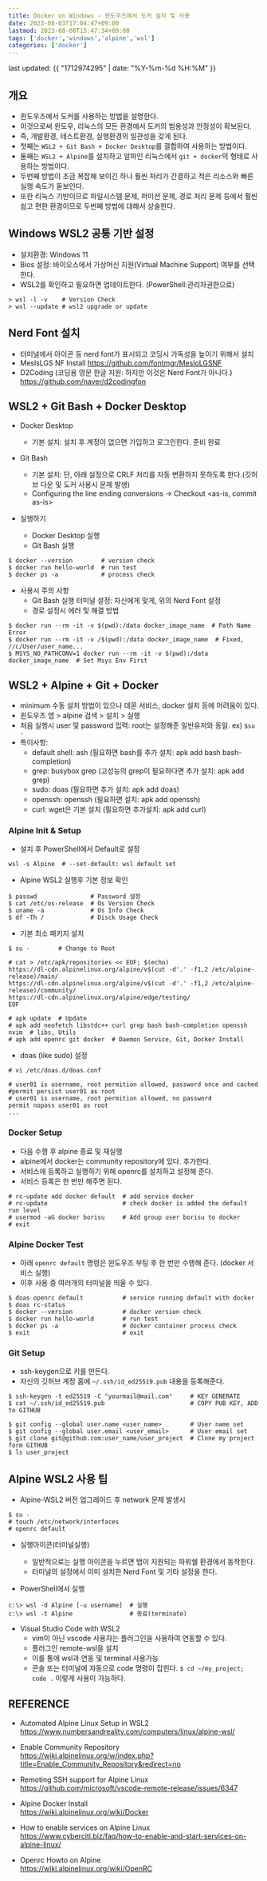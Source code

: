 ```yaml
---
title: Docker on Windows - 윈도우즈에서 도커 설치 및 사용
date: 2023-08-03T17:04:47+09:00
lastmod: 2023-08-08T15:47:34+09:00
tags: ['docker','windows','alpine','wsl']
categories: ['docker']
---
```


last updated: {{ "1712974295" | date: "%Y-%m-%d %H:%M" }}

## 개요

- 윈도우즈에서 도커를 사용하는 방법을 설명한다.
- 이것으로써 윈도우, 리눅스의 모든 환경에서 도커의 범용성과 안정성이 확보된다.
- 즉, 개발환경, 테스트환경, 실행환경의 일관성을 갖게 된다.
- 첫째는 `WSL2 + Git Bash + Docker Desktop`를 결합하여 사용하는 방법이다.
- 둘째는 `WSL2 + Alpine`를 설치하고 알파인 리눅스에서 `git + docker`의 형태로 사용하는 방법이다.
- 두번째 방법이 조금 복잡해 보이긴 하나 훨씬 처리가 간결하고 적은 리소스와 빠른 실행 속도가 돋보인다.
- 또한 리눅스 기반이므로 파일시스템 문제, 퍼미션 문제, 경로 처리 문제 등에서 훨씬 쉽고 편한 환경이므로 두번째 방법에 대해서 상술한다.

## Windows WSL2 공통 기반 설정

* 설치환경: Windows 11
* Bios 설정: 바이오스에서 가상머신 지원(Virtual Machine Support) 여부를 선택한다. 
* WSL2를 확인하고 필요하면 업데이트한다. (PowerShell:관리자권한으로)
```console
> wsl -l -v    # Version Check
> wsl --update # wsl2 upgrade or update
```

## Nerd Font 설치

* 터미널에서 아이콘 등 nerd font가 표시되고 코딩시 가독성을 높이기 위해서 설치
* MeslsLGS NF Install
https://github.com/fontmgr/MesloLGSNF
* D2Coding (코딩용 영문 한글 지원: 하지만 이것은 Nerd Font가 아니다.)
https://github.com/naver/d2codingfon

## WSL2 + Git Bash + Docker Desktop

* Docker Desktop
  - 기본 설치: 설치 후 계정이 없으면 가입하고 로그인한다. 준비 완료
  
* Git Bash
  - 기본 설치: 단, 아래 설정으로 CRLF 처리를 자동 변환하지 못하도록 한다.(깃허브 다운 및 도커 사용시 문제 발생)
  - Configuring the line ending conversions -> Checkout <as-is, commit as-is>

* 실행하기
  - Docker Desktop 실행
  - Git Bash 실행
  
```console
$ docker --version        # version check
$ docker run hello-world  # run test
$ docker ps -a            # process check 
```
* 사용시 주의 사항
  - Git Bash 실행 터미널 설정: 자신에게 맞게, 위의 Nerd Font 설정
  - 경로 설정시 에러 및 해결 방법
  
```console
$ docker run --rm -it -v $(pwd):/data docker_image_name  # Path Name Error
$ docker run --rm -it -v /$(pwd):/data docker_image_name  # Fixed, //c/User/user_name...
$ MSYS_NO_PATHCONV=1 docker run --rm -it -v $(pwd):/data docker_image_name  # Set Msys Env First
```
  
## WSL2 + Alpine + Git + Docker

- minimum 수동 설치 방법이 있으나 데몬 서비스, docker 설치 등에 어려움이 있다.
- 윈도우즈 앱 > alpine 검색 > 설치 > 실행
- 처음 실행시 user 및 password 입력: root는 설정해준 일반유저와 동일. ex) `$su -`
- 특이사항:
  - default shell: ash (필요하면 bash를 추가 설치: apk add bash bash-completion)
  - grep: busybox grep (고성능의 grep이 필요하다면 추가 설치: apk add grep)
  - sudo: doas (필요하면 추가 설치: apk add doas)
  - openssh: openssh (필요하면 설치: apk add openssh)
  - curl: wget은 기본 설치 (필요하면 추가설치: apk add curl)
  
### Alpine Init & Setup

* 설치 후 PowerShell에서 Default로 설정

```console
wsl -s Alpine  # --set-default: wsl default set
```

* Alpine WSL2 실행후 기본 정보 확인

```console
$ passwd               # Password 설정
$ cat /etc/os-release  # Os Version Check
$ uname -a             # Os Info Check
$ df -Th /             # Disck Usage Check
```

* 기본 최소 패키지 설치

```console
$ su -        # Change to Root

# cat > /etc/apk/repositories << EOF; $(echo)
https://dl-cdn.alpinelinux.org/alpine/v$(cut -d'.' -f1,2 /etc/alpine-release)/main/
https://dl-cdn.alpinelinux.org/alpine/v$(cut -d'.' -f1,2 /etc/alpine-release)/community/
https://dl-cdn.alpinelinux.org/alpine/edge/testing/
EOF

# apk update  # Update
# apk add neofetch libstdc++ curl grep bash bash-completion openssh nvim  # libs, Utils
# apk add openrc git docker  # Daemon Service, Git, Docker Install
```


* doas (like sudo) 설정

```console
# vi /etc/doas.d/doas.conf

# user01 is username, root permition allowed, password once and cached
#permit persist user01 as root 
# user01 is username, root permition allowed, no password
permit nopass user01 as root  
...
```

### Docker Setup

* 다음 수행 후 alpine 종료 및 재실행
* alpine에서 docker는 community repository에 있다. 추가한다.
* 서비스에 등록하고 실행하기 위해 openrc를 설치하고 설정해 준다.
* 서비스 등록은 한 번만 해주면 된다.

```console
# rc-update add docker default  # add service docker 
# rc-update                     # check docker is added the default run level
# usermod -aG docker borisu     # Add group user borisu to docker
# exit
```
  
### Alpine Docker Test

* 아래 `openrc default` 명령은 윈도우즈 부팅 후 한 번만 수행해 준다. (docker 서비스 실행)
* 이후 사용 중 여러개의 터미널을 띄울 수 있다.

```console
$ doas openrc default           # service running default with docker
$ doas rc-status
$ docker --version              # docker version check
$ docker run hello-world        # run test
$ docker ps -a                  # docker container process check 
$ exit                          # exit
```

### Git Setup

* ssh-keygen으로 키를 만든다.
* 자신의 깃허브 계정 홈에  `~/.ssh/id_ed25519.pub` 내용을 등록해준다.

```console
$ ssh-keygen -t ed25519 -C "yourmail@mail.com"     # KEY GENERATE
$ cat ~/.ssh/id_ed25519.pub                        # COPY PUB KEY, ADD to GITHUB

$ git config --global user.name <user_name>        # User name set
$ git config --global user.email <user_email>      # User email set
$ git clone git@github.com:user_name/user_project  # Clone my project form GITHUB
$ ls user_project
```

## Alpine WSL2 사용 팁

* Alpine-WSL2 버전 업그레이드 후 network 문제 발생시

```console
$ su -
# touch /etc/network/interfaces
# openrc default
```

* 실행아이콘(터미널실행)
  - 일반적으로는 실행 아이콘을 누르면 탭이 지원되는 파워쉘 환경에서 동작한다.
  - 터미널의 설정에서 이미 설치한 Nerd Font 및 기타 설정을 한다.

* PowerShell에서 실행

```console
c:\> wsl -d Alpine [-u username]  # 실행
c:\> wsl -t Alpine                # 종료(terminate)
```

* Visual Studio Code with WSL2
  - vim이 아닌 vscode 사용자는 플러그인을 사용하여 연동할 수 있다.
  - 플러그인 remote-wsl을 설치
  - 이를 통애 wsl과 연동 및 terminal 사용가능
  - 콘솔 또는 터미널에 자동으로 code 명령이 잡힌다. `$ cd ~/my_project; code .`
    이렇게 사용이 가능하다.

## REFERENCE

* Automated Alpine Linux Setup in WSL2   
https://www.numbersandreality.com/computers/linux/alpine-wsl/

* Enable Community Repository   
https://wiki.alpinelinux.org/w/index.php?title=Enable_Community_Repository&redirect=no

* Remoting SSH support for Alpine Linux   
https://github.com/microsoft/vscode-remote-release/issues/6347

* Alpine Docker Install   
https://wiki.alpinelinux.org/wiki/Docker

* How to enable services on Alpine Linux   
https://www.cyberciti.biz/faq/how-to-enable-and-start-services-on-alpine-linux/

* Openrc Howto on Alpine   
https://wiki.alpinelinux.org/wiki/OpenRC
